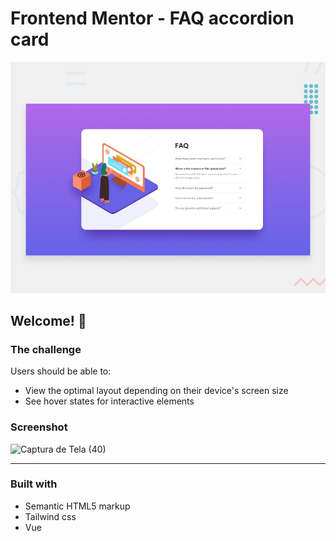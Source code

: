 # Frontend Mentor - FAQ accordion card

![Design preview for the FAQ accordion card coding challenge](./design/desktop-preview.jpg)

## Welcome! 👋

### The challenge

Users should be able to:

- View the optimal layout depending on their device's screen size
- See hover states for interactive elements

### Screenshot

![Captura de Tela (40)](https://user-images.githubusercontent.com/62656936/127642256-5cf1bc44-0fe4-4c1a-9d6a-247678aa0f06.png)

<hr>

### Built with

- Semantic HTML5 markup
- Tailwind css
- Vue
